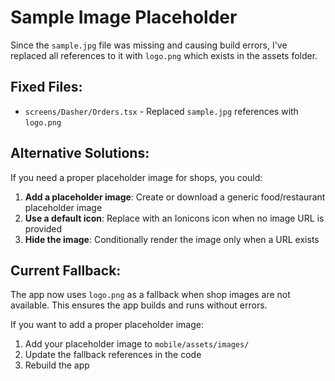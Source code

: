 # Sample Image Placeholder

Since the `sample.jpg` file was missing and causing build errors, I've replaced all references to it with `logo.png` which exists in the assets folder.

## Fixed Files:
- `screens/Dasher/Orders.tsx` - Replaced `sample.jpg` references with `logo.png`

## Alternative Solutions:
If you need a proper placeholder image for shops, you could:

1. **Add a placeholder image**: Create or download a generic food/restaurant placeholder image
2. **Use a default icon**: Replace with an Ionicons icon when no image URL is provided
3. **Hide the image**: Conditionally render the image only when a URL exists

## Current Fallback:
The app now uses `logo.png` as a fallback when shop images are not available. This ensures the app builds and runs without errors.

If you want to add a proper placeholder image:
1. Add your placeholder image to `mobile/assets/images/`
2. Update the fallback references in the code
3. Rebuild the app
